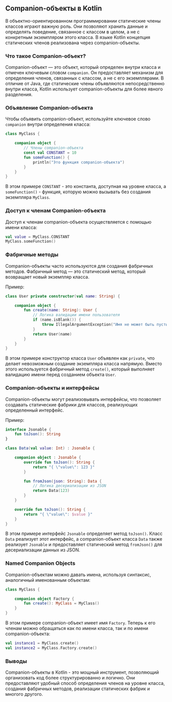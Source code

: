 ## Companion-объекты в Kotlin

В объектно-ориентированном программировании статические члены классов играют важную роль. Они позволяют хранить данные и определять поведение, связанное с классом в целом, а не с конкретным экземпляром этого класса. В языке Kotlin концепция статических членов реализована через companion-объекты.

### Что такое Companion-объект?

Companion-объект — это объект, который определен внутри класса и отмечен ключевым словом `companion`. Он предоставляет механизм для определения членов, связанных с классом, а не с его экземплярами. В отличие от Java, где статические члены объявляются непосредственно внутри класса, Kotlin использует companion-объекты для более явного разделения.

### Объявление Companion-объекта

Чтобы объявить companion-объект, используйте ключевое слово `companion` внутри определения класса:

```kotlin
class MyClass {

    companion object {
        // Члены companion-объекта
        const val CONSTANT = 10
        fun someFunction() {
            println("Это функция companion-объекта")
        }
    }
}
```

В этом примере `CONSTANT` - это константа, доступная на уровне класса, а `someFunction()` - функция, которую можно вызывать без создания экземпляра `MyClass`.

### Доступ к членам Companion-объекта

Доступ к членам companion-объекта осуществляется с помощью имени класса:

```kotlin
val value = MyClass.CONSTANT
MyClass.someFunction()
```

### Фабричные методы

Companion-объекты часто используются для создания фабричных методов. Фабричный метод — это статический метод, который возвращает новый экземпляр класса. 

Пример:

```kotlin
class User private constructor(val name: String) {

    companion object {
        fun create(name: String): User {
            // Логика валидации имени пользователя
            if (name.isBlank()) {
                throw IllegalArgumentException("Имя не может быть пустым")
            }
            return User(name)
        }
    }
}
```

В этом примере конструктор класса `User` объявлен как `private`, что делает невозможным создание экземпляра класса напрямую. Вместо этого используется фабричный метод `create()`, который выполняет валидацию имени перед созданием объекта `User`.

### Companion-объекты и интерфейсы

Companion-объекты могут реализовывать интерфейсы, что позволяет создавать статические фабрики для классов, реализующих определенный интерфейс.

Пример:

```kotlin
interface Jsonable {
    fun toJson(): String
}

class Data(val value: Int) : Jsonable {

    companion object : Jsonable {
        override fun toJson(): String {
            return "{ \"value\": 123 }"
        }

        fun fromJson(json: String): Data {
            // Логика десериализации из JSON
            return Data(123)
        }
    }

    override fun toJson(): String {
        return "{ \"value\": $value }"
    }
}
```

В этом примере интерфейс `Jsonable` определяет метод `toJson()`. Класс `Data` реализует этот интерфейс, а companion-объект класса `Data` также реализует `Jsonable` и предоставляет статический метод `fromJson()` для десериализации данных из JSON.

### Named Companion Objects

Companion-объектам можно давать имена, используя синтаксис, аналогичный именованным объектам:

```kotlin
class MyClass {

    companion object Factory {
        fun create(): MyClass = MyClass()
    }
}
```

В этом примере companion-объект имеет имя `Factory`. Теперь к его членам можно обращаться как по имени класса, так и по имени companion-объекта:

```kotlin
val instance1 = MyClass.create()
val instance2 = MyClass.Factory.create()
```

### Выводы

Companion-объекты в Kotlin - это мощный инструмент, позволяющий организовать код более структурированно и логично. Они предоставляют удобный способ определения членов на уровне класса, создания фабричных методов, реализации статических фабрик и многого другого.
